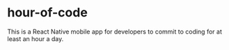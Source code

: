 # hour-of-code
This is a React Native mobile app for developers to commit to coding for at least an hour a day.

